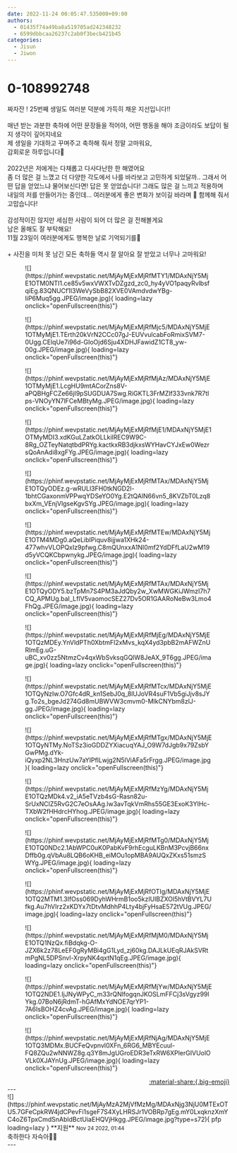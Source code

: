 ```yaml
---
date: 2022-11-24 00:05:47.535000+09:00
authors:
  - 01435f74a49ba8a519705ad242348232
  - 6599dbbcaa26237c2ab0f3becb421b45
categories:
  - Jisun
  - Jiwon
---
```


# 0-108992748

<div class="post-container" markdown="1">
<div class="content-container md-sidebar__scrollwrap" markdown="1">

짜자잔 ! 25번째 생일도 여러분 덕분에 가득히 채운 지선입니다!!<br><br>매년 받는 과분한 축하에 어떤 문장들을 적어야, 어떤 행동을 해야 조금이라도 보답이 될지 생각이 깊어지네요<br>제 생일을 기대하고 꾸며주고 축하해 줘서 정말 고마워요,<br>감회로운 하루입니다🥹<br><br>2022년은 저에게는 다채롭고 다사다난한 한 해였어요<br>좀 더 많은 걸 느꼈고 더 다양한 각도에서 나를 바라보고 고민하게 되었달까.. 그래서 어떤 답을 얻었느냐 물어보신다면! 답은  못 얻었습니다! 그래도 많은 걸 느끼고 적용하며 내일의 저를 만들어가는 중인데... 여러분에게 좋은 변화가 보이길 바라며 🤗 함께해 줘서 고맙습니다!<br><br>감성적이진 않지만 세심한 사람이 되어 더 많은 걸 전해볼게요<br>남은 올해도 잘 부탁해요! <br>11월 23일이 여러분에게도 행복한 날로 기억되기를🍰<br><br>+ 사진을 미처 못 남긴 모든 축하들 역시 잘 알아요 잘 받았고 너무나 고마워요!
<figure markdown="1">
![](https://phinf.wevpstatic.net/MjAyMjExMjRfMTY1/MDAxNjY5MjE1OTM0NTI1.ce85v5wxVWXTvDZgzd_zc0_hy4yVO1paqyRvlbsfqiEg.83QNUCf1I3WeVySbB82XVE0VAmdvdwYBg-IiP6Muq5gg.JPEG/image.jpg){ loading=lazy onclick="openFullscreen(this)"}
</figure>

<figure markdown="1">
![](https://phinf.wevpstatic.net/MjAyMjExMjRfMjc5/MDAxNjY5MjE1OTMyMjE1.TErth20kVrN2CCc07gJ-EUVvulcabFoRmixSVM7-0Ugg.CElqUe7i96d-GIoOjd6Sju4XDHJFawidZ1CT8_yw-00g.JPEG/image.jpg){ loading=lazy onclick="openFullscreen(this)"}
</figure>

<figure markdown="1">
![](https://phinf.wevpstatic.net/MjAyMjExMjRfMjAz/MDAxNjY5MjE1OTMyMjE1.LcgHU9mtACorZns8V-aPQBHgFCZe66jI9pSUGDUA7Swg.RiGKTL3FrMZlf333vnk7R7tlps-VNOyYN7lFCeMBtyMg.JPEG/image.jpg){ loading=lazy onclick="openFullscreen(this)"}
</figure>

<figure markdown="1">
![](https://phinf.wevpstatic.net/MjAyMjExMjRfMjE1/MDAxNjY5MjE1OTMyMDI3.xdKGuLZatkOLLkilREC9W9C-8Rg_OZTeyNatqtbdPRYg.kactkxRB3djkxsWYHavCYJxEw0WezrsQoAnAdi8xgFYg.JPEG/image.jpg){ loading=lazy onclick="openFullscreen(this)"}
</figure>

<figure markdown="1">
![](https://phinf.wevpstatic.net/MjAyMjExMjRfMTAx/MDAxNjY5MjE1OTQyODEz.g-wRULl3FH0tkNGD2l-1bhtCGaxonmVPPwqYDSeYO0Yg.E2tQAlN66vn5_8KVZbT0Lzq8bxXm_VEnjVlgseKgvSYg.JPEG/image.jpg){ loading=lazy onclick="openFullscreen(this)"}
</figure>

<figure markdown="1">
![](https://phinf.wevpstatic.net/MjAyMjExMjRfMTEw/MDAxNjY5MjE1OTM4MDg0.aQeLibIPiquv8ijjwa1XHk24-477whvVLOPQxIz9pfwg.C8mQUnxxA1NI0mf2YdDFfLaU2wM19d5yVCQKCbpwnykg.JPEG/image.jpg){ loading=lazy onclick="openFullscreen(this)"}
</figure>

<figure markdown="1">
![](https://phinf.wevpstatic.net/MjAyMjExMjRfMTAx/MDAxNjY5MjE1OTQyODY5.bzTpMn7S4PM3aJdQby2w_XwMWGKiJWmzI7h7CQ_APMUg.baI_LfIV5vaomocSEZ27Dv5OR1GAARoNeBw3Lmo4FhQg.JPEG/image.jpg){ loading=lazy onclick="openFullscreen(this)"}
</figure>

<figure markdown="1">
![](https://phinf.wevpstatic.net/MjAyMjExMjRfMjEg/MDAxNjY5MjE1OTQzMDEy.YnVldPTh0XbtmFl2xMvs_kqX4yd3pbB2mAFWZnURlmEg.uG-uBC_xv0zz5NtmzCv4qxWbSvksqGQlW8JeAX_9T6gg.JPEG/image.jpg){ loading=lazy onclick="openFullscreen(this)"}
</figure>

<figure markdown="1">
![](https://phinf.wevpstatic.net/MjAyMjExMjRfMTcx/MDAxNjY5MjE1OTQyNzIw.O7Gfc4dR_kn1SebJ0q_8lUJoVR4suF1Vb5giJjv8sJYg.To2s_bgeJd274Gd8mUBWVW3cmvm0-MlkCNYbm8zlJ-gg.JPEG/image.jpg){ loading=lazy onclick="openFullscreen(this)"}
</figure>

<figure markdown="1">
![](https://phinf.wevpstatic.net/MjAyMjExMjRfMTgx/MDAxNjY5MjE1OTQyNTMy.NoTSz3ioGDDZYXiacuqYAJ_O9W7dJgb9x79ZsbYGwPMg.dYk-iQyxp2NL3HnzUw7aYIPflLwjg2N5lViAFa5rFrgg.JPEG/image.jpg){ loading=lazy onclick="openFullscreen(this)"}
</figure>

<figure markdown="1">
![](https://phinf.wevpstatic.net/MjAyMjExMjRfMzYg/MDAxNjY5MjE1OTQzMDk4.v2_iA5eTVzb4sG-Rasn82u-SrUxNClZ5RvG2C7eOsAAg.lw3avTqkVmRhs55GE3ExoK3YIHc-TXbW2fHHdrcHYhog.JPEG/image.jpg){ loading=lazy onclick="openFullscreen(this)"}
</figure>

<figure markdown="1">
![](https://phinf.wevpstatic.net/MjAyMjExMjRfMTg0/MDAxNjY5MjE1OTQ0NDc2.1AbWPC0uK0PabKvF9rhEcguLKBnM3PcvjB66nxDffb0g.qVbAu8LQB6oKHB_eiMOu1opMBA9AUQxZKxs51smzSWYg.JPEG/image.jpg){ loading=lazy onclick="openFullscreen(this)"}
</figure>

<figure markdown="1">
![](https://phinf.wevpstatic.net/MjAyMjExMjRfOTIg/MDAxNjY5MjE1OTQ2MTM1.3IfOss069DyhWHrmB1oo5kzIUlBZXOl5hVtBVYL7Ufkg.Au7hVIrz2xKDYx7tDtvMdhhP4Lty4bjFyHsaE572tVUg.JPEG/image.jpg){ loading=lazy onclick="openFullscreen(this)"}
</figure>

<figure markdown="1">
![](https://phinf.wevpstatic.net/MjAyMjExMjRfMjM0/MDAxNjY5MjE1OTQ1NzQx.fiBdqkg-O-JZX6k2z78LeEF0gRyMBi4gG1Lyd_zj60kg.DAJLkUEqRJAkSVRtmPgNL5DPSnvl-XrpyNK4qxtN1qEg.JPEG/image.jpg){ loading=lazy onclick="openFullscreen(this)"}
</figure>

<figure markdown="1">
![](https://phinf.wevpstatic.net/MjAyMjExMjRfMjYw/MDAxNjY5MjE1OTQ2NDE1.IjJNyWPyC_m33rQNlfogqnJKOSLmFFCj3sVgyz99lYkg.07BoN6jRdmT-hGAfMxYdNOE7qrYP1-7A6IsBOHZ4cvAg.JPEG/image.jpg){ loading=lazy onclick="openFullscreen(this)"}
</figure>

<figure markdown="1">
![](https://phinf.wevpstatic.net/MjAyMjExMjRfNjAg/MDAxNjY5MjE1OTQ3MDMx.BUCFeQvpnvl0XFn_6RG6_MBYEcuul-FQ8ZQu2wNNWZ8g.q3Y8mJgUGroEDR3eTxRW6XPlerGIVUolOVLk0XJAYnUg.JPEG/image.jpg){ loading=lazy onclick="openFullscreen(this)"}
</figure>


</div>
</div>

<div style="text-align: right;" markdown="1">
<a href="https://weverse.io/fromis9/artist/0-108992748" style="text-align: right;">:material-share:{.big-emoji}</a>
</div>
---

<div class="comments-container md-sidebar__scrollwrap" markdown="1">
<div class="comment" markdown="1">
<div class='id-container' markdown="1">
![](https://phinf.wevpstatic.net/MjAyMzA2MjVfMzMg/MDAxNjg3NjU0MTExOTU5.7GFeCpkRW4jdCPevFi1sgeF7S4XyLHRSJr1VOBRp7gEg.mY0LxqknzXmYC4oZ6TpxCmdSnAbldBctUiaEHQVjHkgg.JPEG/image.jpg?type=s72){ pfp loading=lazy }
**<span class="artist">지원</span>** <small>Nov 24 2022, 01:44</small><br>
</div>
<div class='comment-body' markdown="1">
축하한다 자슥아🦄💕
</div>
</div>
</div>
---
